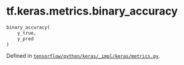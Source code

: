 <div itemscope itemtype="http://developers.google.com/ReferenceObject">
<meta itemprop="name" content="tf.keras.metrics.binary_accuracy" />
</div>

# tf.keras.metrics.binary_accuracy

``` python
binary_accuracy(
    y_true,
    y_pred
)
```



Defined in [`tensorflow/python/keras/_impl/keras/metrics.py`](https://www.tensorflow.org/code/tensorflow/python/keras/_impl/keras/metrics.py).

